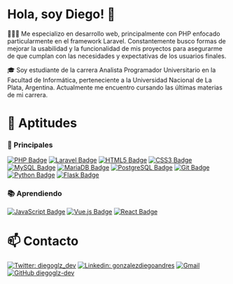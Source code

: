# Hola, soy Diego! 👋

🧑🏻‍💻 Me especializo en desarrollo web, principalmente con PHP enfocado particularmente en el framework Laravel. Constantemente busco formas de mejorar la usabilidad y la funcionalidad de mis proyectos para asegurarme de que cumplan con las necesidades y expectativas de los usuarios finales.

🎓 Soy estudiante de la carrera Analista Programador Universitario en la Facultad de Informática, perteneciente a la Universidad Nacional de La Plata, Argentina. Actualmente me encuentro cursando las últimas materias de mi carrera.

# 🌱 Aptitudes

### 🥷 Principales

[![PHP Badge](https://img.shields.io/badge/PHP-777BB4?logo=php&logoColor=fff&style=flat)](https://github.com/diegoglz-dev)
[![Laravel Badge](https://img.shields.io/badge/Laravel-FF2D20?logo=laravel&logoColor=fff&style=flat)](https://github.com/diegoglz-dev)
[![HTML5 Badge](https://img.shields.io/badge/HTML5-E34F26?logo=html5&logoColor=fff&style=flat)](https://github.com/diegoglz-dev)
[![CSS3 Badge](https://img.shields.io/badge/CSS3-1572B6?logo=css3&logoColor=fff&style=flat)](https://github.com/diegoglz-dev)
[![MySQL Badge](https://img.shields.io/badge/MySQL-4479A1?logo=mysql&logoColor=fff&style=flat)](https://github.com/diegoglz-dev)
[![MariaDB Badge](https://img.shields.io/badge/MariaDB-003545?logo=mariadb&logoColor=fff&style=flat)](https://github.com/diegoglz-dev)
[![PostgreSQL Badge](https://img.shields.io/badge/PostgreSQL-4169E1?logo=postgresql&logoColor=fff&style=flat)](https://github.com/diegoglz-dev)
[![Git Badge](https://img.shields.io/badge/Git-F05032?logo=git&logoColor=fff&style=flat)](https://github.com/diegoglz-dev)
[![Python Badge](https://img.shields.io/badge/Python-3776AB?logo=python&logoColor=fff&style=flat)](https://github.com/diegoglz-dev)
[![Flask Badge](https://img.shields.io/badge/Flask-000?logo=flask&logoColor=fff&style=flat)](https://github.com/diegoglz-dev)

### 📚 Aprendiendo

[![JavaScript Badge](https://img.shields.io/badge/JavaScript-F7DF1E?logo=javascript&logoColor=000&style=flat)](https://github.com/diegoglz-dev)
[![Vue.js Badge](https://img.shields.io/badge/Vue.js-4FC08D?logo=vuedotjs&logoColor=fff&style=flat)](https://github.com/diegoglz-dev)
[![React Badge](https://img.shields.io/badge/React-61DAFB?logo=react&logoColor=000&style=flat)](https://github.com/diegoglz-dev)

# 📫 Contacto
[![Twitter: diegoglz_dev](https://img.shields.io/twitter/follow/diegoglz_dev?&style=social)](https://twitter.com/diegoglz_dev)
[![Linkedin: gonzalezdiegoandres](https://img.shields.io/badge/-gonzalezdiegoandres-blue?style=flat&logo=Linkedin&logoColor=white&link=https://www.linkedin.com/in/gonzalezdiegoandres/)](https://www.linkedin.com/in/gonzalezdiegoandres/)
[![Gmail](https://img.shields.io/badge/Gmail-EA4335?logo=gmail&logoColor=fff&style=flat)](mailto:gonzalezdiego1990@gmail.com)
[![GitHub diegoglz-dev](https://img.shields.io/github/followers/diegoglz-dev?label=Follow&style=social)](https://github.com/diegoglz-dev)

<!-- Recursos para template: https://github.com/kautukkundan/Awesome-Profile-README-templates -->
